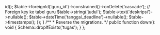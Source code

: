 <?php


use Illuminate\Database\Migrations\Migration;
use Illuminate\Database\Schema\Blueprint;
use Illuminate\Support\Facades\Schema;

return new class extends Migration
{
    /**
     * Run the migrations.
     */
    public function up(): void
    {
        Schema::create('tugas', function (Blueprint $table) {
            $table->id();
            $table->foreignId('guru_id')->constrained()->onDelete('cascade'); // Foreign key ke tabel guru
            $table->string('judul');
            $table->text('deskripsi')->nullable();
            $table->dateTime('tanggal_deadline')->nullable();
            $table->timestamps();
        });
    }

    /**
     * Reverse the migrations.
     */
    public function down(): void
    {
        Schema::dropIfExists('tugas');
    }
};